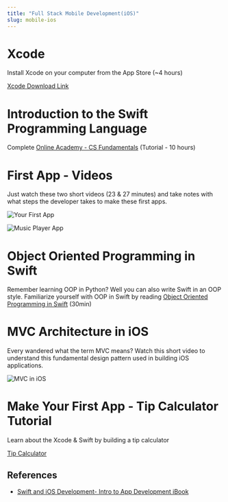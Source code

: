 ```yaml
---
title: "Full Stack Mobile Development(iOS)"
slug: mobile-ios
---
```


# Xcode

Install Xcode on your computer from the App Store (~4 hours)

[Xcode Download Link](https://itunes.apple.com/us/app/xcode/id497799835?mt=12)

# Introduction to the Swift Programming Language

Complete [Online Academy - CS Fundamentals](https://www.makeschool.com/academy) (Tutorial - 10 hours)

# First App - Videos

Just watch these two short videos (23 & 27 minutes) and take notes with what steps the developer takes to make these first apps.

![Your First App](https://www.youtube.com/watch?v=5b91dFhZz0g)

![Music Player App](https://www.youtube.com/watch?v=aiXvvL1wNUc)

# Object Oriented Programming in Swift

Remember learning OOP in Python? Well you can also write Swift in an OOP style. Familiarize yourself with OOP in Swift by reading [Object Oriented Programming in Swift](https://www.raywenderlich.com/160728/object-oriented-programming-swift) (30min)

# MVC Architecture in iOS

Every wandered what the term MVC means? Watch this short video to understand this fundamental design pattern used in building iOS applications.

![MVC in iOS](https://www.youtube.com/watch?v=Y09RvzZ1mY8)

# Make Your First App - Tip Calculator Tutorial

Learn about the Xcode & Swift by building a tip calculator

[Tip Calculator](https://www.makeschool.com/academy/tutorial/Q29ob3J0LTEyNA==/build-a-tip-calculator/getting-started-with-xcode-eb71608b-37b7-4021-8419-c45033c027bb)

## References

* [Swift and iOS Development- Intro to App Development iBook](https://itun.es/us/aVbRcb.l)
